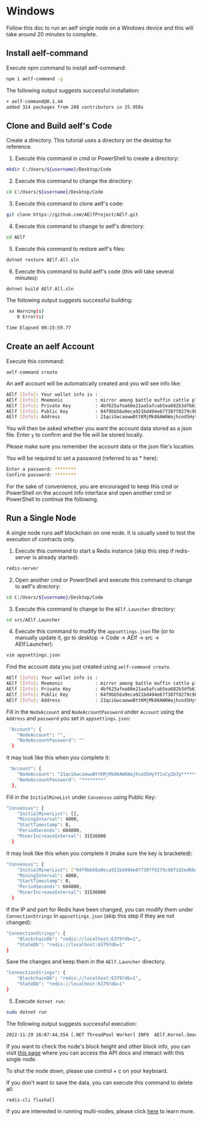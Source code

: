 # Windows

Follow this doc to run an aelf single node on a Windows device and this will take around 20 minutes to complete.

## Install aelf-command

Execute npm command to install aelf-command:

```Bash
npm i aelf-command -g
```

The following output suggests successful installation:

```Bash
+ aelf-command@0.1.44
added 314 packages from 208 contributors in 25.958s
```

## Clone and Build aelf's Code

Create a directory. This tutorial uses a directory on the desktop for reference.

1. Execute this command in cmd or PowerShell to create a directory:

```Bash
mkdir C:/Users/${username}/Desktop/Code
```

2. Execute this command to change the directory:

```Bash
cd C:/Users/${username}/Desktop/Code
```

3. Execute this command to clone aelf's code:

```Bash
git clone https://github.com/AElfProject/AElf.git
```

4. Execute this command to change to aelf's directory:

```Bash
cd AElf
```

5. Execute this command to restore aelf's files:

```Bash
dotnet restore AElf.All.sln
```

6. Execute this command to build aelf's code (this will take several minutes):

```Bash
dotnet build AElf.All.sln
```

The following output suggests successful building:

```Bash
 xx Warning(s)
    0 Error(s)

Time Elapsed 00:15:59.77
```

## Create an aelf Account

Execute this command:

```Shell
aelf-command create
```

An aelf account will be automatically created and you will see info like:

```Bash
AElf [Info]: Your wallet info is :
AElf [Info]: Mnemonic            : mirror among battle muffin cattle plunge tuition buzz hip mad surround recall
AElf [Info]: Private Key         : 4bf625afea60e21aa5afcab5ea682b3dfb614941245698632d72a09ae13*****
AElf [Info]: Public Key          : 04f9bb56a9eca921bd494e677307f0279c98f1d2ed6bdeaa6dd256878272eabd14e91ec61469d2a32ce5e63205930dabdc0b9f13fc80c1f4e31760618d182*****
AElf [Info]: Address             : 21qciGwcaowwBttKMjMk86AW6WajhcodSHytY1vCyZb7p*****
```

You will then be asked whether you want the account data stored as a json file. Enter `y` to confirm and the file will be stored locally.

Please make sure you remember the account data or the json file's location.

You will be required to set a password (referred to as \* here):

```Bash
Enter a password: ********
Confirm password: ********
```

For the sake of convenience, you are encouraged to keep this cmd or PowerShell on the account info interface and open another cmd or PowerShell to continue the following.

## Run a Single Node

A single node runs aelf blockchain on one node. It is usually used to test the execution of contracts only.

1. Execute this command to start a Redis instance (skip this step if redis-server is already started):

```Bash
redis-server
```

2. Open another cmd or PowerShell and execute this command to change to aelf's directory:

```Bash
cd C:/Users/${username}/Desktop/Code
```

3. Execute this command to change to the `AElf.Launcher` directory:

```Bash
cd src/AElf.Launcher
```

4. Execute this command to modify the `appsettings.json` file (or to manually update it, go to desktop -> Code -> AElf -> src -> AElf.Launcher):

```Bash
vim appsettings.json
```

Find the account data you just created using `aelf-command create`.

```Bash
AElf [Info]: Your wallet info is :
AElf [Info]: Mnemonic            : mirror among battle muffin cattle plunge tuition buzz hip mad surround recall
AElf [Info]: Private Key         : 4bf625afea60e21aa5afcab5ea682b3dfb614941245698632d72a09ae13*****
AElf [Info]: Public Key          : 04f9bb56a9eca921bd494e677307f0279c98f1d2ed6bdeaa6dd256878272eabd14e91ec61469d2a32ce5e63205930dabdc0b9f13fc80c1f4e31760618d182*****
AElf [Info]: Address             : 21qciGwcaowwBttKMjMk86AW6WajhcodSHytY1vCyZb7p*****
```

Fill in the `NodeAccount` and `NodeAccountPassword` under `Account` using the `Address` and `password` you set in `appsettings.json`:

```Bash
 "Account": {
    "NodeAccount": "",
    "NodeAccountPassword": ""
  }
```

It may look like this when you complete it:

```Bash
 "Account": {
    "NodeAccount": "21qciGwcaowwBttKMjMk86AW6WajhcodSHytY1vCyZb7p*****",
    "NodeAccountPassword": "********"
  },
```

Fill in the `InitialMineList` under `Consensus` using Public Key:

```Bash
"Consensus": {
    "InitialMinerList": [],
    "MiningInterval": 4000,
    "StartTimestamp": 0,
    "PeriodSeconds": 604800,
    "MinerIncreaseInterval": 31536000
  }
```

It may look like this when you complete it (make sure the key is bracketed):

```Bash
"Consensus": {
    "InitialMinerList": ["04f9bb56a9eca921bd494e677307f0279c98f1d2ed6bdeaa6dd256878272eabd14e91ec61469d2a32ce5e63205930dabdc0b9f13fc80c1f4e31760618d182*****"],
    "MiningInterval": 4000,
    "StartTimestamp": 0,
    "PeriodSeconds": 604800,
    "MinerIncreaseInterval": 31536000
  }
```

If the IP and port for Redis have been changed, you can modify them under `ConnectionStrings` in `appsettings.json` (skip this step if they are not changed):

```Bash
"ConnectionStrings": {
    "BlockchainDb": "redis://localhost:6379?db=1",
    "StateDb": "redis://localhost:6379?db=1"
}
```

Save the changes and keep them in the `AElf.Launcher` directory.

```Bash
"ConnectionStrings": {
    "BlockchainDb": "redis://localhost:6379?db=1",
    "StateDb": "redis://localhost:6379?db=1"
}
```

5. Execute `dotnet run`:

```Bash
sudo dotnet run
```

The following output suggests successful execution:

```Bash
2022-11-29 16:07:44,554 [.NET ThreadPool Worker] INFO  AElf.Kernel.SmartContractExecution.Application.BlockExecutionResultProcessingService - Attach blocks to best chain, best chain hash: "f396756945d9bb883f81827ab36fcb0533d3c66f7062269700e49b74895*****", height: 177
```

If you want to check the node's block height and other block info, you can visit [this page](http://localhost:8000/swagger/index.html) where you can access the API docs and interact with this single node.

To shut the node down, please use control + c on your keyboard.

If you don't want to save the data, you can execute this command to delete all:

```Shell
redis-cli flushall
```

If you are interested in running multi-nodes, please click [here](multi-windows.md) to learn more.
